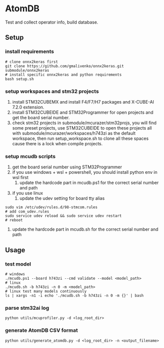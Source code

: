 # AtomDB

Test and collect operator info, build database.

## Setup

### install requirements

```shell
# clone onnx2keras first
git clone https://github.com/gmalivenko/onnx2keras.git submodule/onnx2keras
# install specific onnx2keras and python requirements
bash setup.sh
```

### setup workspaces and stm32 projects

1. install STM32CUBEMX and install F4/F7/H7 packages and X-CUBE-AI 7.2.0 extension.
2. install STM32CUBEIDE and STM32Programmer for open projects and get the board serial number.
3. check stm32 projects in submodule/mcurazer/stm32projs, you will find some preset projects, use STM32CUBEIDE to open these projects all with submodule/mcurazer/workspaces/h743zi as the default workspace, then run setup_workspace.sh to clone all these spaces cause there is a lock when compile projects.

### setup mcudb scripts

1. get the board serial number using STM32Programmer
2. if you use windows + wsl + powershell, you should install python env in wsl first
   1. update the hardcode part in mcudb.ps1 for the correct serial number and path
3. if you use linux
   1. update the udev setting for board tty alias

 ```shell
 sudo vim /etc/udev/rules.d/98-stmcom.rules
 # add com_udev.rules
 sudo service udev reload && sudo service udev restart
 # reboot
 ```

   1. update the hardcode part in mcudb.sh for the correct serial number and path

## Usage

### test model

```shell
# windows
./mcudb.ps1 --board h743zi --cmd validate --model <model_path>
# linux
./mcudb.sh -b h743zi -n 0 -m <model_path>
# linux test many models continuously
ls | xargs -n1 -i echo './mcudb.sh -b h743zi -n 0 -m {}' | bash
```

### parse stm32ai log

```shell
python utils/mcuprofiler.py -d <log_root_dir>
```

### generate AtomDB CSV format

```shell
python utils/generate_atomdb.py -d <log_root_dir> -n <output_filename>
```
